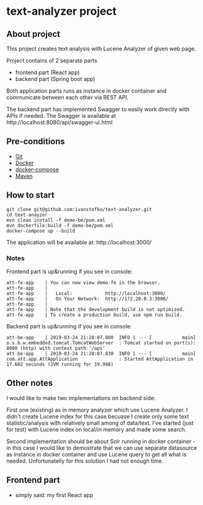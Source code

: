 # text-analyzer project

## About project
This project creates text analysis with Lucene Analyzer of given web page. 

Project contains of 2 separate parts
- frontend part (React app)
- backend part (Spring boot app)

Both application parts runs as instance in docker container and communicate between each other via REST API. 

The backend part has implemented Swagger to easily work directly with APIs if needed. The Swagger is available at http://localhost:8080/api/swagger-ui.html

## Pre-conditions
- [Git](https://git-scm.com/downloads)
- [Docker](https://docs.docker.com/install/)
- [docker-compose](https://docs.docker.com/compose/install/)
- [Maven](https://maven.apache.org/install.html)


## How to start 
```
git clone git@github.com:ivanstefko/text-analyzer.git
cd text-anayzer
mvn clean install -f demo-be/pom.xml
mvn dockerfile:build -f demo-be/pom.xml
docker-compose up --build
```

The application will be available at: http://localhost:3000/

### Notes
Frontend part is up&running if you see in console: 
```
att-fe-app    | You can now view demo-fe in the browser.
att-fe-app    |
att-fe-app    |   Local:            http://localhost:3000/
att-fe-app    |   On Your Network:  http://172.20.0.3:3000/
att-fe-app    |
att-fe-app    | Note that the development build is not optimized.
att-fe-app    | To create a production build, use npm run build.
```

Backend part is up&running if you see in console: 
```
att-be-app    | 2019-03-24 21:28:07.800  INFO 1 --- [           main] o.s.b.w.embedded.tomcat.TomcatWebServer  : Tomcat started on port(s): 8080 (http) with context path '/api'
att-be-app    | 2019-03-24 21:28:07.830  INFO 1 --- [           main] com.att.app.AttApplication               : Started AttApplication in 17.602 seconds (JVM running for 19.998)
```

## Other notes
I would like to make two implementations on backend side: 

First one (existing) as in memory analyzer which use Lucene Analyzer. I didn't create Lucene index for this case becuase I create only some text statistic/analysis with relatively small among of data/text. I've started (just for test) with Lucene index on local/in memory and made some search.

Second implementation should be about Solr running in docker container - in this case I would like to demostrate that we can use separate datasource as instance in docker container and use Lucene query to get all what is needed. Unfortunatelly for this solution I had not enough time. 

## Frontend part
- simply said: my first React app

